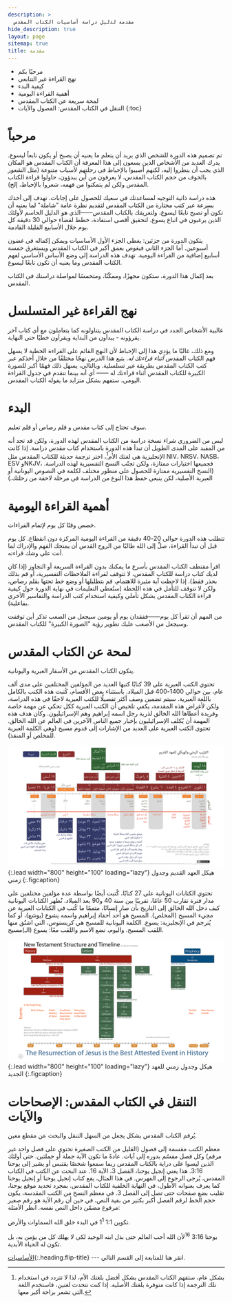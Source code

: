 ```yaml
---
description: >
  مقدمة لدليل دراسة أساسيات الكتاب المقدس
hide_description: true
layout: page
sitemap: true
title: مقدمة
---
```


* مرحبًا بكم
* نهج القراءة غير التتابعي
* كيفية البدء
* أهمية القراءة اليومية
* لمحة سريعة عن الكتاب المقدس
* التنقل في الكتاب المقدس: الفصول والآيات 
{:toc}

# مرحباً
تم تصميم هذه الدورة للشخص الذي يريد أن يتعلم ما يعنيه أن يصبح أو يكون تابعاً ليسوع. يدرك العديد من الأشخاص الذين يسعون إلى هذا المعرفة أن الكتاب المقدس هو المكان الذي يجب أن ينظروا إليه، لكنهم أصيبوا بالإحباط في رحلتهم لأسباب متنوعة (مثل الشعور بالخوف من حجم الكتاب المقدس، لا يعرفون من أين يبدؤون، حاولوا قراءة الكتاب المقدس ولكن لم يتمكنوا من فهمه، شعروا بالإحباط، إلخ).

هذه دراسة <span class="bbsg_highlight">ذاتية التوجيه</span> لمساعدتك في سعيك للحصول على إجابات. تهدف إلى أخذك بسرعة عبر كتب مختارة من الكتاب المقدس لتقديم نظرة عامة <span class="bbsg_highlight">"شاملة"</span> لما يعنيه أن تكون أو تصبح تابعًا ليسوع، ولتعريفك بالكتاب المقدس——الذي هو الدليل الحاسم لأولئك الذين يرغبون في اتباع يسوع. لتحقيق أقصى استفادة، خطط لقضاء حوالي <span class="bbsg_highlight">30 دقيقة</span> كل يوم خلال الأسابيع القليلة القادمة.

يتكون الدورة من <span class="bbsg_highlight">جزئين</span>: يغطي الجزء الأول الأساسيات ويمكن إكماله في غضون أسبوعين. أما الجزء الثاني فيغوص بعمق أكبر في الكتاب المقدس ويستغرق خمسة أسابيع إضافية من القراءة اليومية. تهدف هذه الدراسة إلى وضع الأساس الأساسي لفهم الكتاب المقدس وما يعنيه أن تكون تابعًا ليسوع.

بعد إكمال هذا الدورة، ستكون <span class="bbsg_highlight">مجهزًا، وممكّنًا، ومتحمسًا</span> لمواصلة دراستك في الكتاب المقدس.

# نهج القراءة غير المتسلسل

غالبية الأشخاص الجدد في دراسة الكتاب المقدس يتناولونه كما يتعاملون مع أي كتاب آخر يقرؤونه - يبدأون من البداية ويقرأون خطيًا حتى النهاية.

ومع ذلك، غالبًا ما يؤدي هذا إلى الإحباط لأن النهج القائم على القراءة الخطية لا يسهل فهم الكتاب المقدس *<span class="bbsg_highlight">أثناء قراءتك له</span>*. يتبع هذا الدرس نهجًا مختلفًا من خلال أخذكم عبر كتب الكتاب المقدس بطريقة <span class="bbsg_highlight">غير تسلسلية</span>. وبالتالي، يسهل ذلك <span class="bbsg_highlight">فهمًا أكبر</span> للصورة الكبيرة للكتاب المقدس أثناء قراءتك له —— أي أنه بينما تتقدم في جدول القراءة اليومي، ستفهم بشكل متزايد ما يقوله الكتاب المقدس.

# البدء
سوف تحتاج إلى <span class="bbsg_highlight">كتاب مقدس</span> و <span class="bbsg_highlight">قلم رصاص</span> أو <span class="bbsg_highlight">قلم تعليم</span>.

ليس من الضروري شراء نسخة دراسة من الكتاب المقدس لهذه الدورة، ولكن قد تجد أنه من المفيد على المدى الطويل أن تبدأ هذه الدورة باستخدام كتاب مقدس دراسة. إذا كانت الإنجليزية هي لغتك الأم[^1]، اختر ترجمة حديثة للكتاب المقدس مثل NIV، NRSV، NASB، ESV وNKJV، فجميعها اختيارات ممتازة، ولكن تجنّب النسخ التفسيرية لهذه الدراسة. (النسخ التفسيرية ممتازة للحصول على منظور مختلف لكلمة في النصوص اليونانية أو العبرية الأصلية، لكن ينبغي حفظ هذا النوع من الدراسة في مرحلة لاحقة من رحلتك.)

[^1]: بشكل عام، ستفهم الكتاب المقدس بشكل أفضل بلغتك الأم، لذا لا تتردد في استخدام تلك الترجمة إذا كانت متوفرة بلغتك الأصلية. إذا كنت تتحدث لغتين، فاستخدم اللغة التي تشعر براحة أكبر معها.

# أهمية القراءة اليومية
خصص وقتًا <span class="bbsg_highlight">كل يوم</span> لإتمام القراءات.

تتطلب هذه الدورة حوالي <span class="bbsg_highlight">20-40</span> دقيقة من القراءة اليومية المركزة <span class="bbsg_highlight">دون انقطاع</span>. كل يوم قبل أن تبدأ القراءة، صلِّ إلى الله طالبًا من الروح القدس أن يمنحك الفهم والإدراك لما أنت على وشك قراءته.

اقرأ مقتطف الكتاب المقدس <span class="bbsg_highlight">بأسرع ما يمكنك</span> بدون القراءة السريعة أو التجاوز (إذا كان لديك كتاب دراسة للكتاب المقدس، <span class="bbsg_highlight">لا تتوقف</span> لقراءة الملاحظات التفسيرية، أو قم بذلك بحذر فقط). إذا لاحظت آية مثيرة للاهتمام، قم بتظليلها أو وضع خط تحتها بقلم رصاص، ولكن لا تتوقف للتأمل في هذه اللحظة (ستُعطى التعليمات في نهاية الدورة حول كيفية قراءة الكتاب المقدس بشكل تأملي وكيفية استخدام كتب الدراسة والتفاسير الأخرى بفاعلية).

من المهم أن <span class="bbsg_highlight">تقرأ كل يوم</span>——ففقدان يوم أو يومين سيجعل من الصعب تذكر أين توقفت وسيجعل من الأصعب عليك تطوير رؤية "الصورة الكبيرة" للكتاب المقدس.

# لمحة عن الكتاب المقدس
يتكون الكتاب المقدس من <span class="bbsg_highlight">الأسفار العبرية</span> و<span class="bbsg_highlight">اليونانية</span>.

تحتوي <span class="bbsg_highlight">الكتب العبرية</span> على <span class="bbsg_highlight">39 كتابًا</span> كتبها العديد من المؤلفين المختلفين على مدى ألف عام، بين حوالي 1400-400 قبل الميلاد. باستثناء بعض الأقسام، كُتبت هذه الكتب بالكامل باللغة العبرية. سيتم تضمين وصف أكثر تفصيلًا للكتب العبرية لاحقًا في هذه الدراسة، ولكن لأغراض هذه المقدمة، يكفي تلخيص أن الكتب العبرية ككل تحكي عن مهمة خاصة وفريدة أعطاها الله الخالق لذرية رجل اسمه إبراهيم وهم <span class="bbsg_highlight">الإسرائيليون</span>. وكان هدف هذه المهمة أن يُكلف الإسرائيليون بإخبار جميع الناس الآخرين في العالم عن <span class="bbsg_highlight">الله الخالق</span>. تحتوي الكتب العبرية على العديد من الإشارات إلى قدوم مسيح (وهي الكلمة العبرية للمخلص أو المنقذ).

![صورة بعرض كامل](../assets/img/projects/bstotarabic.png){:.lead width="800" height="100" loading="lazy"}
هيكل العهد القديم وجدول زمني
{:.figcaption}

تحتوي <span class="bbsg_highlight">الكتابات اليونانية</span> على <span class="bbsg_highlight">27 كتابًا</span>، كُتبت أيضًا بواسطة عدة مؤلفين مختلفين على مدار فترة تقارب 50 عامًا، تقريبًا بين سنة 40 و90 بعد الميلاد. تُظهر الكتابات اليونانية كيف دخل الله الخالق إلى التاريخ بأن صار إنسانًا، متممًا ما كُتب في الكتابات العبرية عن مجيء <span class="bbsg_highlight">المسيح</span> (المخلص). المسيح هو أحد أحفاد إبراهيم واسمه يشوع (يوشع)، أو كما يُترجم في الإنجليزية: يسوع. الكلمة اليونانية للمسيح هي كريستوس، التي اشتُق منها اللقب <span class="bbsg_highlight">المسيح</span>. واليوم، نضع الاسم واللقب معًا: يسوع (الـ)مسيح.

![صورة بعرض كامل](../assets/img/projects/bstnt.png){:.lead width="800" height="100" loading="lazy"}
هيكل وجدول زمني للعهد الجديد
{:.figcaption}

# التنقل في الكتاب المقدس: الإصحاحات والآيات
يُرقم الكتاب المقدس بشكل يجعل من السهل التنقل والبحث عن مقطع معين.

معظم الكتب مقسمة إلى <span class="bbsg_highlight">فصول</span> (القليل من الكتب الصغيرة تحتوي على فصل واحد غير مرقم) وكل فصل مقسّم بدوره إلى <span class="bbsg_highlight">آيات</span>. عادةً ما تكون الآية جملة أو جملتين. حتى أولئك الذين ليسوا على دراية بالكتاب المقدس ربما سمعوا شخصًا يقتبس أو يشير إلى <span class="bbsg_highlight">يوحنا 3:16</span>. هذا يعني إنجيل <span class="bbsg_highlight">يوحنا، الفصل 3، الآية 16</span>. عند البحث عن الكتب في الكتاب المقدس، يُرجى الرجوع إلى الفهرس. في هذا المثال، يقع كتاب إنجيل يوحنا أو إنجيل يوحنا كما يعرف بعنوانه الأطول، في النهاية الخلفية للكتاب المقدس. بمجرد تحديد موقع يوحنا، تقليب بضع صفحات حتى تصل إلى الفصل 3. في معظم النسخ من الكتب المقدسة، يكون حجم الخط لرقم الفصل أكبر بكثير من بقية النص، في حين أن رقم الآية هو رقم صغير مرفوع مضمّن داخل النص نفسه. <span class="bbsg_highlight">انظر الأمثلة:</span>

<span class="bbsg_highlight">تكوين 1:1</span> 1<sup>1</sup> في البدء خلق الله السماوات والأرض.

<span class="bbsg_highlight">يوحنا 3:16</span> <sup>16</sup>لأن الله أحب العالم حتى بذل ابنه الوحيد لكي لا يهلك كل من يؤمن به، بل تكون له الحياة الأبدية.

[الأساسيات](الأساسيات.md){:.heading.flip-title} --- انقر هنا للمتابعة إلى القسم التالي.